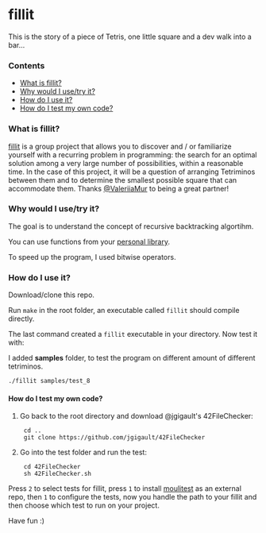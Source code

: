 # fillit

This is the story of a piece of Tetris, one little square and a dev walk into a bar...

### Contents
* [What is fillit?](#what-is-fillit)
* [Why would I use/try it?](#why-would-i-usetry-it)
* [How do I use it?](#how-do-i-use-it)
* [How do I test my own code?](#how-do-i-test-my-own-code)

### What is fillit?

[fillit][1] is a group project that allows you to discover and / or familiarize yourself with a recurring problem in programming: the search for an optimal solution among a very large number of possibilities, within a reasonable time. In the case of this project, it will be a question of arranging Tetriminos between them and to determine the smallest possible square that can accommodate them. Thanks [@ValeriiaMur][18] to being a great partner!

### Why would I use/try it?

The goal is to understand the concept of recursive backtracking algortihm.

You can use functions from your [personal library][14].

To speed up the program, I used bitwise operators.

### How do I use it?

Download/clone this repo.

Run `make` in the root folder, an executable called `fillit` should compile directly.

The last command created a `fillit` executable in your directory. Now test it with:

I added **samples** folder, to test the program on different amount of different tetriminos.

	./fillit samples/test_8

#### How do I test my own code?
		
1. Go back to the root directory and download @jgigault's 42FileChecker:

		cd ..
		git clone https://github.com/jgigault/42FileChecker
		
2. Go into the test folder and run the test:

		cd 42FileChecker
		sh 42FileChecker.sh

Press `2` to select tests for fillit, press `1` to install [moulitest][5] as an external repo, then `1` to configure the tests, now you handle the path to your fillit and then choose which test to run on your project.

Have fun :)

[1]: https://github.com/Aliba777/42-School-Projects "fillit PDF"
[2]: http://42.us.org "42 USA"
[5]: https://github.com/yyang42/moulitest
[14]: https://github.com/Aliba777/42-School-Projects/tree/master/libft
[17]: https://github.com/jgigault/42FileChecker
[18]: https://github.com/ValeriiaMur
